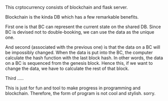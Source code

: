 This crptocurrency consists of blockchain and flask server.

Blockchain is the kinda DB which has a few remarkable benefits.

First one is that BC can represent the current state on the shared DB. 
Since BC is devised not to double-booking, we can use the data as the unique one.

And second (associated with the previous one) is that the data on a BC will be impossibly 
changed. When the data is put into the BC, the computer calculate the hash function with the last block hash.
In other words, the data on a BC is sequenced from the genesis block. Hence this, if we want to change the data, 
we have to calculate the rest of that block.

Third .....


This is just for fun and tool to make progress in programming and blockchain.
Therefore, the form of program is not cool and stylish. sorry.


























